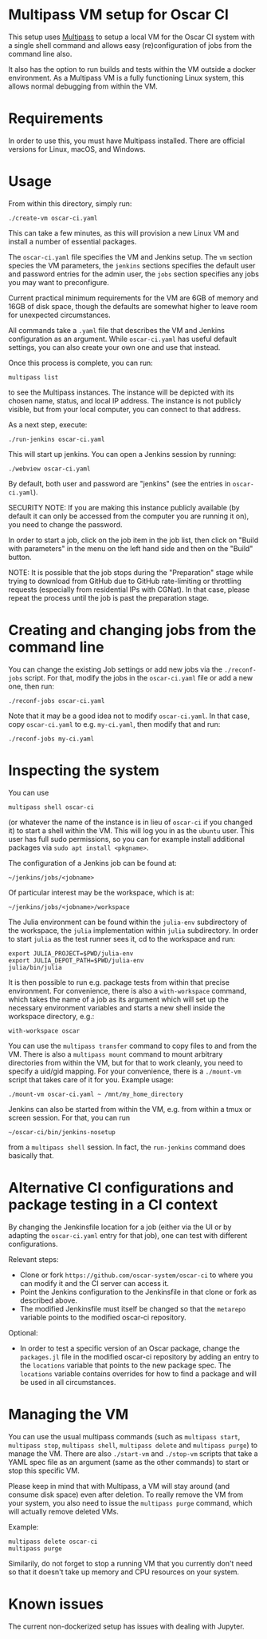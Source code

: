 # Multipass VM setup for Oscar CI

This setup uses [Multipass](https://multipass.run/) to setup a local
VM for the Oscar CI system with a single shell command and allows
easy (re)configuration of jobs from the command line also.

It also has the option to run builds and tests within the VM outside
a docker environment. As a Multipass VM is a fully functioning Linux
system, this allows normal debugging from within the VM.

# Requirements

In order to use this, you must have Multipass installed. There are
official versions for Linux, macOS, and Windows.

# Usage

From within this directory, simply run:

    ./create-vm oscar-ci.yaml

This can take a few minutes, as this will provision a new Linux VM
and install a number of essential packages.

The `oscar-ci.yaml` file specifies the VM and Jenkins setup. The `vm`
section species the VM parameters, the `jenkins` sections specifies
the default user and password entries for the admin user, the `jobs`
section specifies any jobs you may want to preconfigure.

Current practical minimum requirements for the VM are 6GB of memory and
16GB of disk space, though the defaults are somewhat higher to leave
room for unexpected circumstances.

All commands take a `.yaml` file that describes the VM and Jenkins
configuration as an argument. While `oscar-ci.yaml` has useful default
settings, you can also create your own one and use that instead.

Once this process is complete, you can run:

    multipass list

to see the Multipass instances. The instance will be depicted with
its chosen name, status, and local IP address. The instance is not
publicly visible, but from your local computer, you can connect to
that address.

As a next step, execute:

    ./run-jenkins oscar-ci.yaml

This will start up jenkins. You can open a Jenkins session by running:

    ./webview oscar-ci.yaml

By default, both user and password are "jenkins" (see the entries in
`oscar-ci.yaml`).

SECURITY NOTE: If you are making this instance publicly available (by
default it can only be accessed from the computer you are running it
on), you need to change the password.

In order to start a job, click on the job item in the job list, then
click on "Build with parameters" in the menu on the left hand side and
then on the "Build" button.

NOTE: It is possible that the job stops during the "Preparation" stage
while trying to download from GitHub due to GitHub rate-limiting or
throttling requests (especially from residential IPs with CGNat). In
that case, please repeat the process until the job is past the
preparation stage.

# Creating and changing jobs from the command line

You can change the existing Job settings or add new jobs via the
`./reconf-jobs` script. For that, modify the jobs in the `oscar-ci.yaml`
file or add a new one, then run:

    ./reconf-jobs oscar-ci.yaml

Note that it may be a good idea not to modify `oscar-ci.yaml`. In that
case, copy `oscar-ci.yaml` to e.g. `my-ci.yaml`, then modify that and
run:

    ./reconf-jobs my-ci.yaml

# Inspecting the system

You can use

    multipass shell oscar-ci

(or whatever the name of the instance is in lieu of `oscar-ci` if you
changed it) to start a shell within the VM. This will log you in as
the `ubuntu` user. This user has full sudo permissions, so you can for
example install additional packages via `sudo apt install <pkgname>`.

The configuration of a Jenkins job can be found at:

    ~/jenkins/jobs/<jobname>

Of particular interest may be the workspace, which is at:

    ~/jenkins/jobs/<jobname>/workspace

The Julia environment can be found within the `julia-env` subdirectory
of the workspace, the `julia` implementation within `julia`
subdirectory. In order to start `julia` as the test runner sees it,
cd to the workspace and run:

    export JULIA_PROJECT=$PWD/julia-env
    export JULIA_DEPOT_PATH=$PWD/julia-env
    julia/bin/julia

It is then possible to run e.g. package tests from within that precise
environment. For convenience, there is also a `with-workspace` command,
which takes the name of a job as its argument which will set up the
necessary environment variables and starts a new shell inside the
workspace directory, e.g.:

    with-workspace oscar

You can use the `multipass transfer` command to copy files to and from
the VM. There is also a `multipass mount` command to mount arbitrary
directories from within the VM, but for that to work cleanly, you need
to specify a uid/gid mapping. For your convenience, there is a
`./mount-vm` script that takes care of it for you. Example usage:

    ./mount-vm oscar-ci.yaml ~ /mnt/my_home_directory

Jenkins can also be started from within the VM, e.g. from within a tmux
or screen session. For that, you can run

    ~/oscar-ci/bin/jenkins-nosetup

from a `multipass shell` session. In fact, the `run-jenkins` command
does basically that.

# Alternative CI configurations and package testing in a CI context

By changing the Jenkinsfile location for a job (either via the UI or
by adapting the `oscar-ci.yaml` entry for that job), one can test
with different configurations.

Relevant steps:

* Clone or fork `https://github.com/oscar-system/oscar-ci` to where
  you can modify it and the CI server can access it.
* Point the Jenkins configuration to the Jenkinsfile in that clone or
  fork as described above.
* The modified Jenkinsfile must itself be changed so that the `metarepo`
  variable points to the modified oscar-ci repository.

Optional:

* In order to test a specific version of an Oscar package, change
  the `packages.jl` file in the modified oscar-ci repository by
  adding an entry to the `locations` variable that points to the
  new package spec. The `locations` variable contains overrides for
  how to find a package and will be used in all circumstances.

# Managing the VM

You can use the usual multipass commands (such as `multipass start`,
`multipass stop`, `multipass shell`, `multipass delete` and `multipass
purge`) to manage the VM. There are also `./start-vm` and `./stop-vm`
scripts that take a YAML spec file as an argument (same as the other
commands) to start or stop this specific VM.

Please keep in mind that with Multipass, a VM will stay around (and
consume disk space) even after deletion. To really remove the VM
from your system, you also need to issue the `multipass purge` command,
which will actually remove deleted VMs.

Example:

    multipass delete oscar-ci
    multipass purge

Similarily, do not forget to stop a running VM that you currently don't
need so that it doesn't take up memory and CPU resources on your system.

# Known issues

The current non-dockerized setup has issues with dealing with Jupyter.
